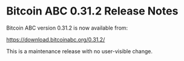 # Bitcoin ABC 0.31.2 Release Notes

Bitcoin ABC version 0.31.2 is now available from:

  <https://download.bitcoinabc.org/0.31.2/>

This is a maintenance release with no user-visible change.
